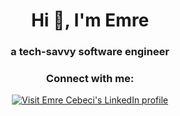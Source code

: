 <h1 align="center">Hi 👋, I'm Emre</h1>
<h3 align="center">a tech-savvy software engineer</h3>

<h3 align="center">Connect with me:</h3>
<div align="center">

[![Visit Emre Cebeci's LinkedIn profile](https://img.shields.io/badge/LinkedIn-0077B5?style=for-the-badge&logo=linkedin&logoColor=white)](https://www.linkedin.com/in/emrecebeci/)
  
</div>

